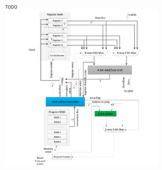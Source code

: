 TODO
![alt text](https://github.com/k-ranasinghe/Nanoprocessor-Design-VHDL/blob/main/blob/processor-diagram.png?raw=true)
